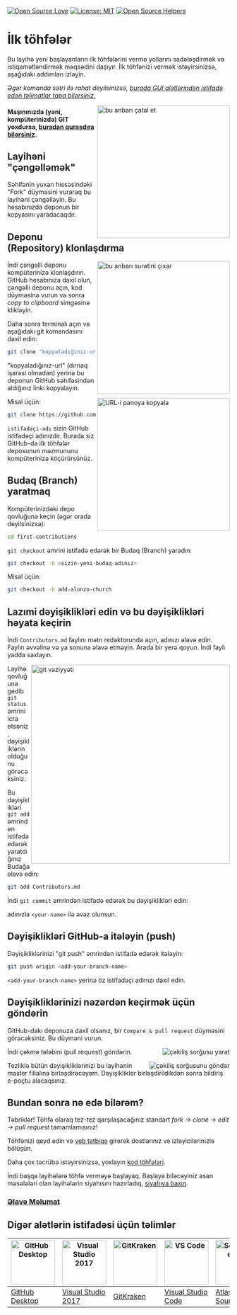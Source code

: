 [![Open Source Love](https://badges.frapsoft.com/os/v1/open-source.svg?v=103)](https://github.com/ellerbrock/open-source-badges/)
[![License: MIT](https://img.shields.io/badge/License-MIT-green.svg)](https://opensource.org/licenses/MIT)
[![Open Source Helpers](https://www.codetriage.com/roshanjossey/first-contributions/badges/users.svg)](https://www.codetriage.com/roshanjossey/first-contributions)

# İlk töhfələr

Bu layihə yeni başlayanların ilk töhfələrini vermə yollarını sadələşdirmək və istiqamətləndirmək məqsədini daşıyır. İlk töhfənizi vermək istəyirsinizsə, aşağıdakı addımları izləyin.

_Əgər komanda sətri ilə rahat deyilsinizsə, [burada GUI alətlərindən istifadə edən təlimatlar tapa bilərsiniz.](#Digər-alətlərin-istifadəsi-üçün-təlimlər)_

<img align="right" width="300" src="https://firstcontributions.github.io/assets/Readme/fork.png" alt="bu anbarı çatal et" />

#### Maşınınızda (yəni, kompüterinizdə) GIT yoxdursa, [buradan quraşdıra bilərsiniz](https://help.github.com/articles/set-up-git/).

## Layihəni "çəngəlləmək"

Səhifənin yuxarı hissəsindəki "Fork" düyməsini vuraraq bu layihəni çəngəlləyin.
Bu hesabınızda deponun bir kopyasını yaradacaqdır.

## Deponu (Repository) klonlaşdırma

<img align="right" width="300" src="https://firstcontributions.github.io/assets/Readme/clone.png" alt="bu anbarı surətini çıxar" />

İndi çəngəlli deponu kompüterinizə klonlaşdırın. GitHub hesabınıza daxil olun, çəngəlli deponu açın, kod düyməsinə vurun və sonra _copy to clipboard_ simgəsinə klikləyin.

Daha sonra terminalı açın və aşağıdakı git komandasını daxil edin:

```bash
git clone "kopyaladığınız-url"
```
"kopyaladığınız-url" (dırnaq işarəsi olmadan) yerinə bu deponun GitHub səhifəsindən aldığınız linki kopyalayın.

<img align="right" width="300" src="https://firstcontributions.github.io/assets/Readme/copy-to-clipboard.png" alt="URL-i panoya kopyala" />

Misal üçün:
```bash
git clone https://github.com/istifadəçi-adı/first-contributions.git
```
`istifadəçi-adı` sizin GitHub istifadəçi adınızdır. Burada siz GitHub-da ilk töhfələr deposunun məzmununu kompüterinizə köçürürsünüz.

## Budaq (Branch) yaratmaq

Kompüterinizdəki depo qovluğuna keçin (əgər orada deyilsinizsə):

```bash
cd first-contributions
```
`git checkout` əmrini istifadə edərək bir Budaq (Branch) yaradın:
```bash
git checkout -b <sizin-yeni-budaq-adınız>
```

Misal üçün:
```bash
git checkout -b add-alonzo-church
```

## Lazımi dəyişiklikləri edin və bu dəyişiklikləri həyata keçirin

İndi `Contributors.md` faylını mətn redaktorunda açın, adınızı əlavə edin. Faylın əvvəlinə və ya sonuna əlavə etməyin. Arada bir yerə qoyun. İndi faylı yadda saxlayın.

<img align="right" width="450" src="https://firstcontributions.github.io/assets/Readme/git-status.png" alt="git vəziyyəti" />

Layihə qovluğuna gedib `git status` əmrini icra etsəniz, dəyişikliklərin olduğunu görəcəksiniz.

Bu dəyişiklikləri `git add` əmrindən istifadə edərək yaratdığınız Budağa əlavə edin:

```bash
git add Contributors.md
```

İndi `git commit` əmrindən istifadə edərək bu dəyişiklikləri edin:

adınızla `<your-name>` ilə əvəz olunsun.

## Dəyişiklikləri GitHub-a itələyin (push)

Dəyişikliklərinizi "git push" əmrindən istifadə edərək itələyin:


```bash
git push origin <add-your-branch-name>
```

`<add-your-branch-name>` yerinə öz istifadəçi adınızı daxil edin.

## Dəyişikliklərinizi nəzərdən keçirmək üçün göndərin

GitHub-dakı deponuza daxil olsanız, bir `Compare & pull request` düyməsini görəcəksiniz. Bu düyməni vurun.

<img style="float: right;" src="https://firstcontributions.github.io/assets/Readme/compare-and-pull.png" alt="çəkiliş sorğusu yarat" />

İndi çəkmə tələbini (pull request) göndərin.

<img style="float: right;" src="https://firstcontributions.github.io/assets/Readme/submit-pull-request.png" alt="çəkiliş sorğusunu göndər" />

Tezliklə bütün dəyişikliklərinizi bu layihənin master filialına birləşdirəcəyəm. Dəyişikliklər birləşdirildikdən sonra bildiriş e-poçtu alacaqsınız.

## Bundan sonra nə edə bilərəm?

Təbriklər! Töhfə olaraq tez-tez qarşılaşacağınız standart _fork -> clone -> edit -> pull request_ tamamlamısınız!

Töhfənizi qeyd edin və [veb tətbiqə](https://firstcontributions.github.io/#social-share) girərək dostlarınız və izləyicilərinizlə bölüşün.

Daha çox təcrübə istəyirsinizsə, yoxlayın [kod töhfələri](https://github.com/roshanjossey/code-contributions).

İndi başqa layihələrə töhfə verməyə başlayaq. Başlaya biləcəyiniz asan məsələləri olan layihələrin siyahısını hazırladıq, [siyahıya baxın](https://firstcontributions.github.io/#project-list).

### [Əlavə Məlumat](additional-material/git_workflow_scenarios/additional-material.md)

## Digər alətlərin istifadəsi üçün təlimlər

| <a href="../gui-tool-tutorials/github-desktop-tutorial.md"><img alt="GitHub Desktop" src="https://desktop.github.com/images/desktop-icon.svg" width="100"></a> | <a href="../gui-tool-tutorials/github-windows-vs2017-tutorial.md"><img alt="Visual Studio 2017" src="https://upload.wikimedia.org/wikipedia/commons/c/cd/Visual_Studio_2017_Logo.svg" width="100"></a> | <a href="../gui-tool-tutorials/gitkraken-tutorial.md"><img alt="GitKraken" src="https://firstcontributions.github.io/assets/gui-tool-tutorials/gitkraken-tutorial/gk-icon.png" width="100"></a> | <a href="../gui-tool-tutorials/github-windows-vs-code-tutorial.md"><img alt="VS Code" src="https://upload.wikimedia.org/wikipedia/commons/1/1c/Visual_Studio_Code_1.35_icon.png" width=100></a> | <a href="../gui-tool-tutorials/sourcetree-macos-tutorial.md"><img alt="Sourcetree App" src="https://wac-cdn.atlassian.com/dam/jcr:81b15cde-be2e-4f4a-8af7-9436f4a1b431/Sourcetree-icon-blue.svg" width=100></a> | <a href="../gui-tool-tutorials/github-windows-intellij-tutorial.md"><img alt="IntelliJ IDEA" src="https://upload.wikimedia.org/wikipedia/commons/thumb/9/9c/IntelliJ_IDEA_Icon.svg/512px-IntelliJ_IDEA_Icon.svg.png" width=100></a> |
| --- | --- | --- | --- | --- | --- |
| [GitHub Desktop](../gui-tool-tutorials/github-desktop-tutorial.md) | [Visual Studio 2017](../gui-tool-tutorials/github-windows-vs2017-tutorial.md) | [GitKraken](../gui-tool-tutorials/gitkraken-tutorial.md) | [Visual Studio Code](../gui-tool-tutorials/github-windows-vs-code-tutorial.md) | [Atlassian Sourcetree](../gui-tool-tutorials/sourcetree-macos-tutorial.md) | [IntelliJ IDEA](../gui-tool-tutorials/github-windows-intellij-tutorial.md) |

